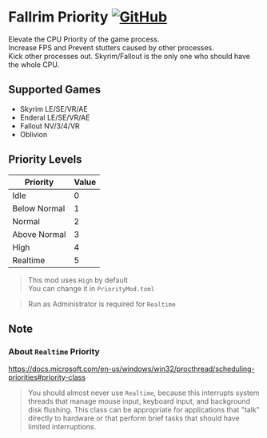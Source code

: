 # Fallrim Priority [![GitHub](https://img.shields.io/github/license/Erstori/FallrimPriority?style=flat-square&logo=github)](https://github.com/Erstori/FallrimPriority/blob/main/LICENSE)

Elevate the CPU Priority of the game process.  
Increase FPS and Prevent stutters caused by other processes.  
Kick other processes out. Skyrim/Fallout is the only one who should have the whole CPU.  

## Supported Games
- Skyrim  LE/SE/VR/AE  
- Enderal LE/SE/VR/AE  
- Fallout NV/3/4/VR  
- Oblivion


## Priority Levels
|     Priority | Value | 
|------------- |------ |
| Idle         | 0     |
| Below Normal | 1     |
| Normal       | 2     |
| Above Normal | 3     |
| High         | 4     |
| Realtime     | 5     |

> This mod uses `High` by default  
> You can change it in `PriorityMod.toml`

> Run as Administrator is required for `Realtime`

## Note
### About `Realtime` Priority
https://docs.microsoft.com/en-us/windows/win32/procthread/scheduling-priorities#priority-class
>You should almost never use `Realtime`, because this interrupts system threads that manage mouse input, keyboard input, and background disk flushing. This class can be appropriate for applications that "talk" directly to hardware or that perform brief tasks that should have limited interruptions.
